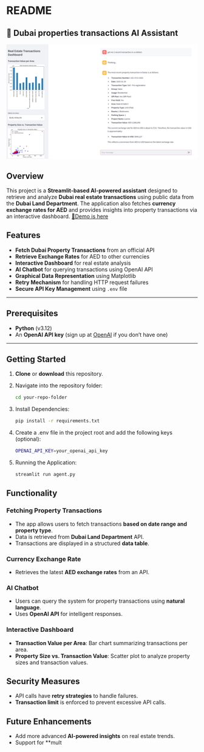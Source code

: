 # README
## 🤖 Dubai properties transactions AI Assistant
![CapstoneUI](streamlit.png)
## Overview
This project is a **Streamlit-based AI-powered assistant** designed to retrieve and analyze **Dubai real estate transactions** using public data from the **Dubai Land Department**. The application also fetches **currency exchange rates for AED** and provides insights into property transactions via an interactive dashboard.
 [🚀Demo is here](https://dubiprop.streamlit.app/)
## Features
- **Fetch Dubai Property Transactions** from an official API
- **Retrieve Exchange Rates** for AED to other currencies
- **Interactive Dashboard** for real estate analysis
- **AI Chatbot** for querying transactions using OpenAI API
- **Graphical Data Representation** using Matplotlib
- **Retry Mechanism** for handling HTTP request failures
- **Secure API Key Management** using `.env` file


---

## Prerequisites

- **Python** (v3.12)
- An **OpenAI API key** (sign up at [OpenAI](https://platform.openai.com/) if you don’t have one)

---

## Getting Started 

1. **Clone** or **download** this repository.

2. Navigate into the repository folder:
   ```bash
   cd your-repo-folder
3. Install Dependencies:
   ```bash
   pip install -r requirements.txt
4. Create a .env file in the project root and add the following keys (optional):
   ```bash
   OPENAI_API_KEY=your_openai_api_key

5. Running the Application:
   ```bash
   streamlit run agent.py

## Functionality
### Fetching Property Transactions
- The app allows users to fetch transactions **based on date range and property type**.
- Data is retrieved from **Dubai Land Department** API.
- Transactions are displayed in a structured **data table**.

### Currency Exchange Rate
- Retrieves the latest **AED exchange rates** from an API.

### AI Chatbot
- Users can query the system for property transactions using **natural language**.
- Uses **OpenAI API** for intelligent responses.

### Interactive Dashboard
- **Transaction Value per Area**: Bar chart summarizing transactions per area.
- **Property Size vs. Transaction Value**: Scatter plot to analyze property sizes and transaction values.

## Security Measures
- API calls have **retry strategies** to handle failures.
- **Transaction limit** is enforced to prevent excessive API calls.

## Future Enhancements
- Add more advanced **AI-powered insights** on real estate trends.
- Support for **mult